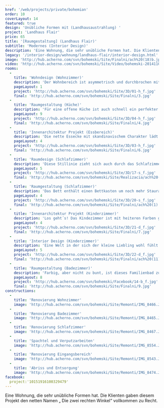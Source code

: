 ```yaml
---
href: '/web/projects/private/bohemian' 
order: 10
coverLayout: 14
featured: true
design: 'Unübliche Formen mit (Landhausaustrahlung) '
project: 'Landhaus Flair'
price: 65
title: '[Raumgestaltung] (Landhaus Flair)'
subtitle: 'Modernes (Interior Design)'
description: 'Eine Wohnung, die sehr unübliche Formen hat. Die Klienten gaben diesem Projekt den netten Namen „ Die zwei rechten Winkel“ vollkommen zu Recht.'
legacy: '/interior-design/wohnung/landhaus-flair/interior-design.html'
image: 'http://hub.acherno.com/svn/bohemski/Site/Finalni/ach%20(18)b.jpg'
video: 'http://hub.acherno.com/svn/bohemski/Site/Video/bohemski-20141103-hd.mp4'
rooms:
  -
    title: 'Wohndesign (Wohnzimmer)'
    description: 'Der Wohnbereich ist asymmetrisch und durchbrochen mit Säulen. Das macht ihn auf der einen Seite einzigartig und inspirierend, aber auf der anderen Seite sehr anspruchsvoll zu gestallten.'
    pageLayout: 1
    project: 'http://hub.acherno.com/svn/bohemski/Site/3D/01-h_f.jpg'
    final: 'http://hub.acherno.com/svn/bohemski/Site/Finalni/3.jpg'
  -
    title: 'Raumgestaltung (Küche)'
    description: 'Für eine offene Küche ist auch schnell ein perfekter Platz zwischen einer Säule und der Rückwand  gefunden. Die neue Kochstelle glänzt im angesagten Landhausstil.'
    pageLayout: 9
    project: 'http://hub.acherno.com/svn/bohemski/Site/3D/04-h_f.jpg'
    final: 'http://hub.acherno.com/svn/bohemski/Site/Finalni/4.jpg'
  -
    title: 'Innenarchitektur Projekt (Essbereich)'
    description: 'Die nette Essecke mit skandinavischem Charakter lädt die ganze Familie zum leckeren Essen ein.'
    pageLayout: 4
    project: 'http://hub.acherno.com/svn/bohemski/Site/3D/03-h_f.jpg'
    final: 'http://hub.acherno.com/svn/bohemski/Site/Finalni/6.jpg'
  -
    title: 'Raumdesign (Schlafzimmer)'
    description: 'Diese Stillinie zieht sich auch durch das Schlafzimmer. Hier ist alles in freundlichen Farben gehalten und hell. Die Möbel sind praktisch und bequem in unkompliziertem Design.'
    pageLayout: 5
    project: 'http://hub.acherno.com/svn/bohemski/Site/3D/17-s_f.jpg'
    final: 'http://hub.acherno.com/svn/bohemski/Site/Realizacia/ach%20(2).jpg'
  -
    title: 'Raumgestaltung (Schlafzimmer)'
    description: 'Das Bett enthält einen Bettkasten um noch mehr Stauraum zu schaffen. So wirkt der Raum noch aufgeräumter und ruhiger.'
    pageLayout: 4
    project: 'http://hub.acherno.com/svn/bohemski/Site/3D/20-s_f.jpg'
    final: 'http://hub.acherno.com/svn/bohemski/Site/Finalni/ach%20(1).jpg'
  -
    title: 'Innenarchitektur Projekt (Kinderzimmer)'
    description: 'Los geht´s! Das Kindezimmer ist mit heiteren Farben gestrichen. Eine Rutsche, eine geräumige Spielecke und lustige Tiermotive an der Wand sorgen für eine ausgelassene Stimmung.'
    pageLayout: 4
    project: 'http://hub.acherno.com/svn/bohemski/Site/3D/21-d_f.jpg'
    final: 'http://hub.acherno.com/svn/bohemski/Site/Finalni/7.jpg'
  -
    title: 'Interior Design (Kinderzimmer)'
    description: 'Eine Welt in der sich der kleine Liebling wohl fühlt und unbesorgt spielen kann.'
    pageLayout: 5
    project: 'http://hub.acherno.com/svn/bohemski/Site/3D/22-d_f.jpg'
    final: 'http://hub.acherno.com/svn/bohemski/Site/Finalni/ach%20(11).jpg'
  -
    title: 'Raumgestaltung (Badezimmer)'
    description: 'Farbig, aber nicht zu bunt, ist dieses Familienbad zugleich praktisch und elegant.'
    pageLayout: 8
    project: 'http://hub.acherno.com/svn/bohemski/Facebook/14-b_f.jpg'
    final: 'http://hub.acherno.com/svn/bohemski/Site/Finalni/9.jpg'
constructions:
  - 
    title: 'Renovierung Wohnzimmer'
    image: 'http://hub.acherno.com/svn/bohemski/Site/Remonti/IMG_8466.JPG'
  - 
    title: 'Renovierung Badezimmer'
    image: 'http://hub.acherno.com/svn/bohemski/Site/Remonti/IMG_8465.JPG'
  - 
    title: 'Renovierung Schlafzimmer'
    image: 'http://hub.acherno.com/svn/bohemski/Site/Remonti/IMG_8467.JPG'
  - 
    title: 'Spachtel und Verputzarbeiten'
    image: 'http://hub.acherno.com/svn/bohemski/Site/Remonti/IMG_8554.JPG'
  - 
    title: 'Renovierung Eingangsbereich'
    image: 'http://hub.acherno.com/svn/bohemski/Site/Remonti/IMG_8543.JPG'
  - 
    title: 'Abriss und Entsorgung'
    image: 'http://hub.acherno.com/svn/bohemski/Site/Remonti/IMG_8474.JPG'
facebook:
  project:'10151916100329479'    
---
```

Eine Wohnung, die sehr unübliche Formen hat. Die Klienten gaben diesem Projekt den netten Namen „ Die zwei rechten Winkel“ vollkommen zu Recht.
